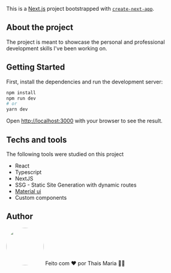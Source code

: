 This is a [Next.js](https://nextjs.org/) project bootstrapped with [`create-next-app`](https://github.com/vercel/next.js/tree/canary/packages/create-next-app).

## About the project

The project is meant to showcase the personal and professional development skills I've been working on.

## Getting Started

First, install the dependencies and run the development server:

```bash
npm install
npm run dev
# or
yarn dev
```

Open [http://localhost:3000](http://localhost:3000) with your browser to see the result.

## Techs and tools

The following tools were studied on this project

- React
- Typescript
- NextJS
- SSG - Static Site Generation with dynamic routes
- [Material ui](https://material-ui.com/)
- Custom components

## Author

 <img style="border-radius: 50%;" src="https://avatars.githubusercontent.com/u/8875518?s=120&v=4" width="100px;" alt=""/> 
Feito com ❤️ por Thais Maria 👋🏽
